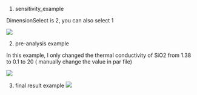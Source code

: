1. sensitivity_example

DimensionSelect is 2, you can also select 1

![](https://github.com/luoshaotian/FDTR_fit/blob/main/Example/sensitivity_exmaple.png)

2. pre-analysis example

In this example, I only changed the thermal conductivity of SiO2 from 1.38 to 0.1 to 20 ( manually change the value in par file)

![](https://github.com/luoshaotian/FDTR_fit/blob/main/Example/pre_analysis_exmaple.png)

3. final result example
![](https://github.com/luoshaotian/FDTR_fit/blob/main/Example/final_result_exmaple.png)